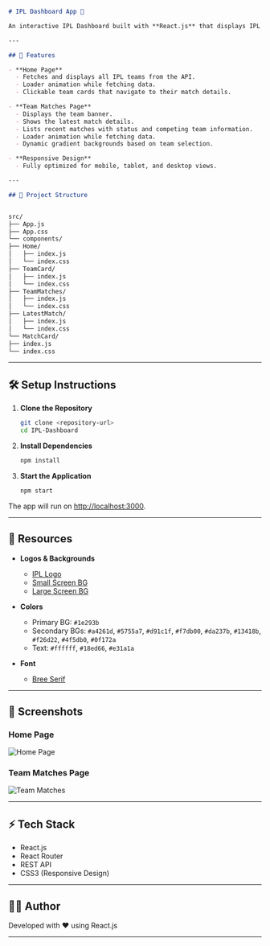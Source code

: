 ```markdown
# IPL Dashboard App 🏏

An interactive IPL Dashboard built with **React.js** that displays IPL teams, their latest matches, and recent match details. The app consumes the [CCBP IPL APIs](https://apis.ccbp.in/ipl) and provides a seamless, responsive UI.

---

## 🚀 Features

- **Home Page**
  - Fetches and displays all IPL teams from the API.
  - Loader animation while fetching data.
  - Clickable team cards that navigate to their match details.

- **Team Matches Page**
  - Displays the team banner.
  - Shows the latest match details.
  - Lists recent matches with status and competing team information.
  - Loader animation while fetching data.
  - Dynamic gradient backgrounds based on team selection.

- **Responsive Design**
  - Fully optimized for mobile, tablet, and desktop views.

---

## 📂 Project Structure

```
```bash

src/
├── App.js
├── App.css
└── components/
├── Home/
│   ├── index.js
│   └── index.css
├── TeamCard/
│   ├── index.js
│   └── index.css
├── TeamMatches/
│   ├── index.js
│   └── index.css
├── LatestMatch/
│   ├── index.js
│   └── index.css
└── MatchCard/
├── index.js
└── index.css

```
---

## 🛠️ Setup Instructions

1. **Clone the Repository**

   ```bash
   git clone <repository-url>
   cd IPL-Dashboard
   ```

2. **Install Dependencies**

   ```bash
   npm install
   ```

3. **Start the Application**

   ```bash
   npm start
   ```

The app will run on [http://localhost:3000](http://localhost:3000).

---

## 🎨 Resources

* **Logos & Backgrounds**

  * [IPL Logo](https://assets.ccbp.in/frontend/react-js/ipl-logo-img.png)
  * [Small Screen BG](https://assets.ccbp.in/frontend/react-js/ipl-dashboard-sm-bg.png)
  * [Large Screen BG](https://assets.ccbp.in/frontend/react-js/ipl-dashboard-lg-bg.png)

* **Colors**

  * Primary BG: `#1e293b`
  * Secondary BGs: `#a4261d`, `#5755a7`, `#d91c1f`, `#f7db00`, `#da237b`, `#13418b`, `#f26d22`, `#4f5db0`, `#0f172a`
  * Text: `#ffffff`, `#18ed66`, `#e31a1a`

* **Font**

  * [Bree Serif](https://fonts.google.com/specimen/Bree+Serif)

---

## 📸 Screenshots

### Home Page

![Home Page](https://assets.ccbp.in/frontend/content/react-js/ipl-dashboard-home-lg-output.png)

### Team Matches Page

![Team Matches](https://assets.ccbp.in/frontend/content/react-js/ipl-dashboard-team-matches-lg-output-v2.png)

---

## ⚡ Tech Stack

* React.js
* React Router
* REST API
* CSS3 (Responsive Design)

---

## 🧑‍💻 Author

Developed with ❤️ using React.js

---

```
```
